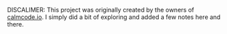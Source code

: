 DISCALIMER: This project was originally created by the owners of
[calmcode.io](https://calmcode.io/). I simply did a bit of exploring
and added a few notes here and there.

